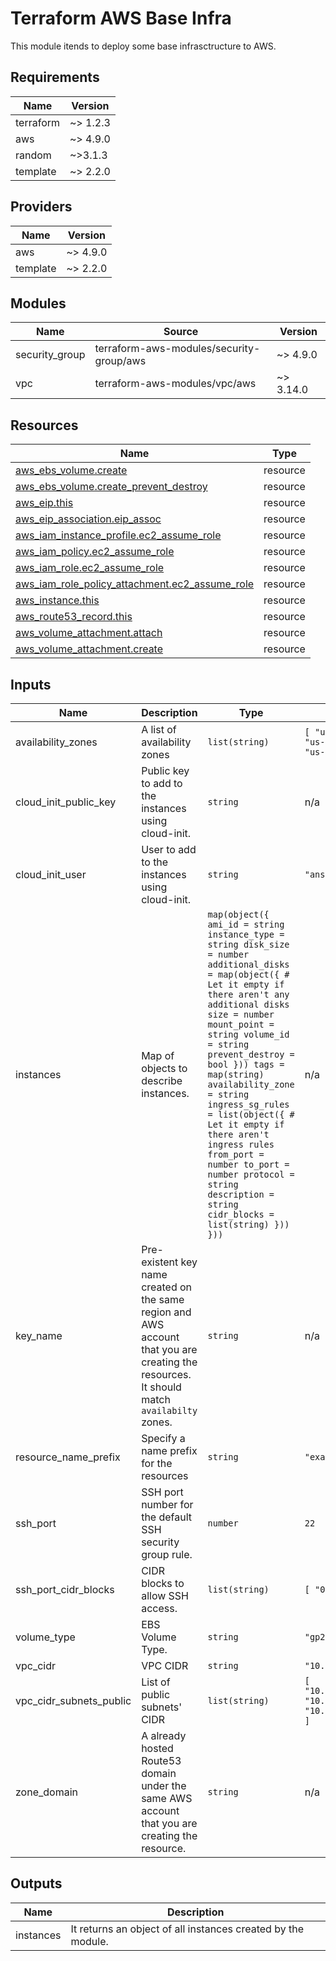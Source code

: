 <!-- BEGIN_TF_DOCS -->
# Terraform AWS Base Infra

This module itends to deploy some base infrasctructure to AWS.

## Requirements

| Name | Version |
|------|---------|
| terraform | ~> 1.2.3 |
| aws | ~> 4.9.0 |
| random | ~>3.1.3 |
| template | ~> 2.2.0 |

## Providers

| Name | Version |
|------|---------|
| aws | ~> 4.9.0 |
| template | ~> 2.2.0 |

## Modules

| Name | Source | Version |
|------|--------|---------|
| security\_group | terraform-aws-modules/security-group/aws | ~> 4.9.0 |
| vpc | terraform-aws-modules/vpc/aws | ~> 3.14.0 |

## Resources

| Name | Type |
|------|------|
| [aws_ebs_volume.create](https://registry.terraform.io/providers/hashicorp/aws/latest/docs/resources/ebs_volume) | resource |
| [aws_ebs_volume.create_prevent_destroy](https://registry.terraform.io/providers/hashicorp/aws/latest/docs/resources/ebs_volume) | resource |
| [aws_eip.this](https://registry.terraform.io/providers/hashicorp/aws/latest/docs/resources/eip) | resource |
| [aws_eip_association.eip_assoc](https://registry.terraform.io/providers/hashicorp/aws/latest/docs/resources/eip_association) | resource |
| [aws_iam_instance_profile.ec2_assume_role](https://registry.terraform.io/providers/hashicorp/aws/latest/docs/resources/iam_instance_profile) | resource |
| [aws_iam_policy.ec2_assume_role](https://registry.terraform.io/providers/hashicorp/aws/latest/docs/resources/iam_policy) | resource |
| [aws_iam_role.ec2_assume_role](https://registry.terraform.io/providers/hashicorp/aws/latest/docs/resources/iam_role) | resource |
| [aws_iam_role_policy_attachment.ec2_assume_role](https://registry.terraform.io/providers/hashicorp/aws/latest/docs/resources/iam_role_policy_attachment) | resource |
| [aws_instance.this](https://registry.terraform.io/providers/hashicorp/aws/latest/docs/resources/instance) | resource |
| [aws_route53_record.this](https://registry.terraform.io/providers/hashicorp/aws/latest/docs/resources/route53_record) | resource |
| [aws_volume_attachment.attach](https://registry.terraform.io/providers/hashicorp/aws/latest/docs/resources/volume_attachment) | resource |
| [aws_volume_attachment.create](https://registry.terraform.io/providers/hashicorp/aws/latest/docs/resources/volume_attachment) | resource |

## Inputs

| Name | Description | Type | Default | Required |
|------|-------------|------|---------|:--------:|
| availability\_zones | A list of availability zones | `list(string)` | ```[ "us-east-1a", "us-east-1b", "us-east-1c" ]``` | no |
| cloud\_init\_public\_key | Public key to add to the instances using cloud-init. | `string` | n/a | yes |
| cloud\_init\_user | User to add to the instances using cloud-init. | `string` | `"ansible"` | no |
| instances | Map of objects to describe instances. | ```map(object({ ami_id = string instance_type = string disk_size = number additional_disks = map(object({ # Let it empty if there aren't any additional disks size = number mount_point = string volume_id = string prevent_destroy = bool })) tags = map(string) availability_zone = string ingress_sg_rules = list(object({ # Let it empty if there aren't ingress rules from_port = number to_port = number protocol = string description = string cidr_blocks = list(string) })) }))``` | n/a | yes |
| key\_name | Pre-existent key name created on the same region and AWS account that you are creating the resources. It should match `availabilty` zones. | `string` | n/a | yes |
| resource\_name\_prefix | Specify a name prefix for the resources | `string` | `"example-dev"` | no |
| ssh\_port | SSH port number for the default SSH security group rule. | `number` | `22` | no |
| ssh\_port\_cidr\_blocks | CIDR blocks to allow SSH access. | `list(string)` | ```[ "0.0.0.0/0" ]``` | no |
| volume\_type | EBS Volume Type. | `string` | `"gp2"` | no |
| vpc\_cidr | VPC CIDR | `string` | `"10.250.0.0/26"` | no |
| vpc\_cidr\_subnets\_public | List of public subnets' CIDR | `list(string)` | ```[ "10.250.0.0/28", "10.250.0.16/28", "10.250.0.32/28" ]``` | no |
| zone\_domain | A already hosted Route53 domain under the same AWS account that you are creating the resource. | `string` | n/a | yes |

## Outputs

| Name | Description |
|------|-------------|
| instances | It returns an object of all instances created by the module. |

<!-- END_TF_DOCS -->